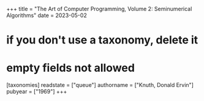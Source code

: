 +++
title = "The Art of Computer Programming, Volume 2: Seminumerical Algorithms"
date = 2023-05-02
# if you don't use a taxonomy, delete it
# empty fields not allowed
[taxonomies]
  readstate = ["queue"]
  authorname = ["Knuth, Donald Ervin"]
  pubyear = ["1969"]
+++

